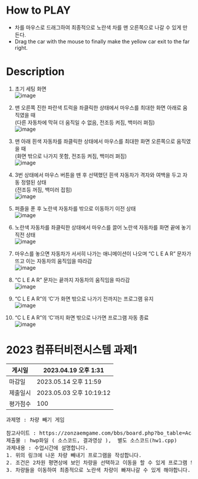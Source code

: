 # How to PLAY
- 차를 마우스로 드래그하여 최종적으로 노란색 차를 맨 오른쪽으로 나갈 수 있게 만든다.
- Drag the car with the mouse to finally make the yellow car exit to the far right.

# Description
1. 초기 세팅 화면<br>
    ![image](https://github.com/KimTeddy/OpenGL/assets/68770209/54e19479-6c8f-4842-8dac-1a7108b8adb6)

2. 맨 오른쪽 진한 파란색 트럭을 좌클릭한 상태에서 마우스를 최대한 화면 아래로 움직였을 때<br>
(다른 자동차에 막혀 더 움직일 수 없음, 전조등 켜짐, 백미러 펴짐)<br>
    ![image](https://github.com/KimTeddy/OpenGL/assets/68770209/49e185dd-e2b7-4368-9edc-d73f7991b9bb)

3. 맨 아래 흰색 자동차를 좌클릭한 상태에서 마우스를 최대한 화면 오른쪽으로 움직였을 때<br>
(화면 밖으로 나가지 못함, 전조등 켜짐, 백미러 펴짐)<br>
    ![image](https://github.com/KimTeddy/OpenGL/assets/68770209/51f573bb-2282-46f9-9bca-c8b6be8760ea)

4. 3번 상태에서 마우스 버튼을 뗀 후 선택했던 흰색 자동차가 격자와 여백을 두고 자동 정렬된 상태<br>
(전조등 꺼짐, 백미러 접힘)<br>
    ![image](https://github.com/KimTeddy/OpenGL/assets/68770209/d5663f24-93ca-411f-ab3d-997d8bb501fd)

5. 퍼즐을 푼 후 노란색 자동차를 밖으로 이동하기 이전 상태<br>
    ![image](https://github.com/KimTeddy/OpenGL/assets/68770209/343da5bd-06ab-4314-8264-1f8b47e70408)

6. 노란색 자동차를 좌클릭한 상태에서 마우스를 끌어 노란색 자동차를 화면 끝에 놓기 직전 상태<br>
    ![image](https://github.com/KimTeddy/OpenGL/assets/68770209/fdc0f4d1-0ab5-4a00-a6b3-41d145c0c284)

7. 마우스를 놓으면 자동차가 서서히 나가는 애니메이션이 나오며 “C L E A R” 문자가 뜨고 이는 자동차의 움직임을 따라감<br>
    ![image](https://github.com/KimTeddy/OpenGL/assets/68770209/c066b43a-a077-4197-bfb5-ef613485f634)

8. “C L E A R” 문자는 끝까지 자동차의 움직임을 따라감<br>
    ![image](https://github.com/KimTeddy/OpenGL/assets/68770209/aa1a5c8d-608a-477e-84d2-0ed8fd642158)

9. “C L E A R”의 ‘C’가 화면 밖으로 나가기 전까지는 프로그램 유지<br>
    ![image](https://github.com/KimTeddy/OpenGL/assets/68770209/8f51aaef-2e04-45c8-9301-4455924f6286)

10. “C L E A R”의 ‘C’까지 화면 밖으로 나가면 프로그램 자동 종료<br>
    ![image](https://github.com/KimTeddy/OpenGL/assets/68770209/42bcdd9f-8f6c-41d5-b13c-ecebb5d7cfed)

# 2023 컴퓨터비전시스템 과제1
|게시일|2023.04.19 오후 1:31|
|-|-|
|마감일|2023.05.14 오후 11:59|
|제출일시|2023.05.03 오후 10:19:12|
|평가점수|100|
<pre>
과제명 : 차량 빼기 게임

참고사이트 : https://zonzaemgame.com/bbs/board.php?bo_table=Acadegame&wr_id=712
제출물 : hwp화일 ( 소스코드, 결과영상 ),  별도 소스코드(hw1.cpp)
과제내용 : 수업시간에 설명합니다.
1. 위의 링크에 나온 차량 빼내기 프로그램을 작성합니다.
2. 조건은 2차원 평면상에 보인 차량을 선택하고 이동을 할 수 있게 프로그램 되어야 합니다.
3. 차량들을 이동하여 최종적으로 노란색 차량이 빠져나갈 수 있게 해야합니다.
</pre>
